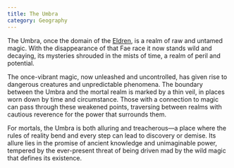 ```yaml
---
title: The Umbra
category: Geography
---
```


The Umbra, once the domain of the [Eldren](/explore/mythology/the-eldren.html), is a realm of raw and untamed magic. With the disappearance of that Fae race it now stands wild and decaying, its mysteries shrouded in the mists of time, a realm of peril and potential.

The once-vibrant magic, now unleashed and uncontrolled, has given rise to dangerous creatures and unpredictable phenomena. The boundary between the Umbra and the mortal realm is marked by a thin veil, in places worn down by time and circumstance. Those with a connection to magic can pass through these weakened points, traversing between realms with cautious reverence for the power that surrounds them.

For mortals, the Umbra is both alluring and treacherous—a place where the rules of reality bend and every step can lead to discovery or demise. Its allure lies in the promise of ancient knowledge and unimaginable power, tempered by the ever-present threat of being driven mad by the wild magic that defines its existence.